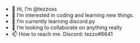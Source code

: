 - 👋 Hi, I’m @tezzoss
- 👀 I’m interested in coding and learning new things.
- 🌱 I’m currently learning discord.py
- 💞️ I’m looking to collaborate on anything really
- 📫 How to reach me. Discord: tezzo#6641
